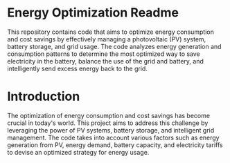 # Energy Optimization Readme

This repository contains code that aims to optimize energy consumption and cost savings by effectively managing a photovoltaic (PV) system, battery storage, and grid usage. The code analyzes energy generation and consumption patterns to determine the most optimized way to save electricity in the battery, balance the use of the grid and battery, and intelligently send excess energy back to the grid.


# Introduction

The optimization of energy consumption and cost savings has become crucial in today's world. This project aims to address this challenge by leveraging the power of PV systems, battery storage, and intelligent grid management. The code takes into account various factors such as energy generation from PV, energy demand, battery capacity, and electricity tariffs to devise an optimized strategy for energy usage.

